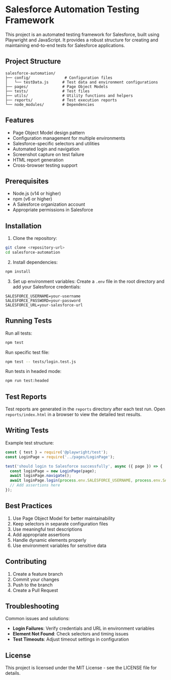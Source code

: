 # Salesforce Automation Testing Framework

This project is an automated testing framework for Salesforce, built using Playwright and JavaScript. It provides a robust structure for creating and maintaining end-to-end tests for Salesforce applications.

## Project Structure

```
salesforce-automation/
├── config/               # Configuration files
│   └── testData.js      # Test data and environment configurations
├── pages/               # Page Object Models
├── tests/               # Test files
├── utils/               # Utility functions and helpers
├── reports/             # Test execution reports
└── node_modules/        # Dependencies
```

## Features

- Page Object Model design pattern
- Configuration management for multiple environments
- Salesforce-specific selectors and utilities
- Automated login and navigation
- Screenshot capture on test failure
- HTML report generation
- Cross-browser testing support

## Prerequisites

- Node.js (v14 or higher)
- npm (v6 or higher)
- A Salesforce organization account
- Appropriate permissions in Salesforce

## Installation

1. Clone the repository:
```bash
git clone <repository-url>
cd salesforce-automation
```

2. Install dependencies:
```bash
npm install
```

3. Set up environment variables:
Create a `.env` file in the root directory and add your Salesforce credentials:
```
SALESFORCE_USERNAME=your-username
SALESFORCE_PASSWORD=your-password
SALESFORCE_URL=your-salesforce-url
```

## Running Tests

Run all tests:
```bash
npm test
```

Run specific test file:
```bash
npm test -- tests/login.test.js
```

Run tests in headed mode:
```bash
npm run test:headed
```

## Test Reports

Test reports are generated in the `reports` directory after each test run. Open `reports/index.html` in a browser to view the detailed test results.

## Writing Tests

Example test structure:
```javascript
const { test } = require('@playwright/test');
const LoginPage = require('../pages/LoginPage');

test('should login to Salesforce successfully', async ({ page }) => {
  const loginPage = new LoginPage(page);
  await loginPage.navigate();
  await loginPage.login(process.env.SALESFORCE_USERNAME, process.env.SALESFORCE_PASSWORD);
  // Add assertions here
});
```

## Best Practices

1. Use Page Object Model for better maintainability
2. Keep selectors in separate configuration files
3. Use meaningful test descriptions
4. Add appropriate assertions
5. Handle dynamic elements properly
6. Use environment variables for sensitive data

## Contributing

1. Create a feature branch
2. Commit your changes
3. Push to the branch
4. Create a Pull Request

## Troubleshooting

Common issues and solutions:
- **Login Failures**: Verify credentials and URL in environment variables
- **Element Not Found**: Check selectors and timing issues
- **Test Timeouts**: Adjust timeout settings in configuration

## License

This project is licensed under the MIT License - see the LICENSE file for details.
